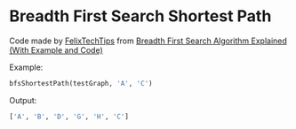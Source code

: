 # Breadth First Search Shortest Path

Code made by [FelixTechTips](https://www.youtube.com/channel/UCSofXQEbBHn12ucB45iTD3g "FelixTechTips' YouTube channel") from
[Breadth First Search Algorithm Explained (With Example and Code)](https://youtu.be/YtD2KGRdn3s "YouTube video")

Example:

```python
bfsShortestPath(testGraph, 'A', 'C')
```

Output:

```python
['A', 'B', 'D', 'G', 'H', 'C']
```
